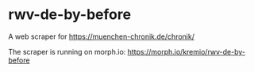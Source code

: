 # rwv-de-by-before
A web scraper for  https://muenchen-chronik.de/chronik/

The scraper is running on morph.io: https://morph.io/kremio/rwv-de-by-before
